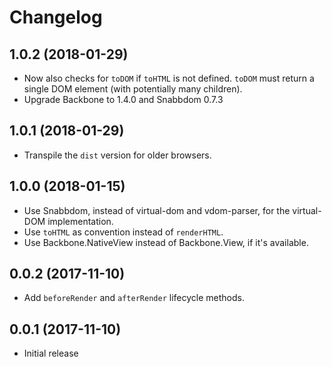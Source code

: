 # Changelog

## 1.0.2 (2018-01-29)

- Now also checks for `toDOM` if `toHTML` is not defined. `toDOM` must return a
  single DOM element (with potentially many children).
- Upgrade Backbone to 1.4.0 and Snabbdom 0.7.3

## 1.0.1 (2018-01-29)

- Transpile the `dist` version for older browsers.

## 1.0.0 (2018-01-15)

- Use Snabbdom, instead of virtual-dom and vdom-parser, for the virtual-DOM implementation.
- Use `toHTML` as convention instead of `renderHTML`.
- Use Backbone.NativeView instead of Backbone.View, if it's available.

## 0.0.2 (2017-11-10)

- Add `beforeRender` and `afterRender` lifecycle methods.

## 0.0.1 (2017-11-10)

- Initial release
